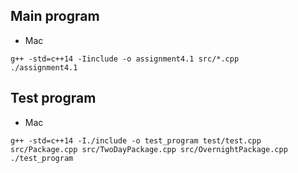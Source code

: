## Main program

- Mac

```
g++ -std=c++14 -Iinclude -o assignment4.1 src/*.cpp
./assignment4.1
```

## Test program

- Mac
```
g++ -std=c++14 -I./include -o test_program test/test.cpp  src/Package.cpp src/TwoDayPackage.cpp src/OvernightPackage.cpp 
./test_program
```